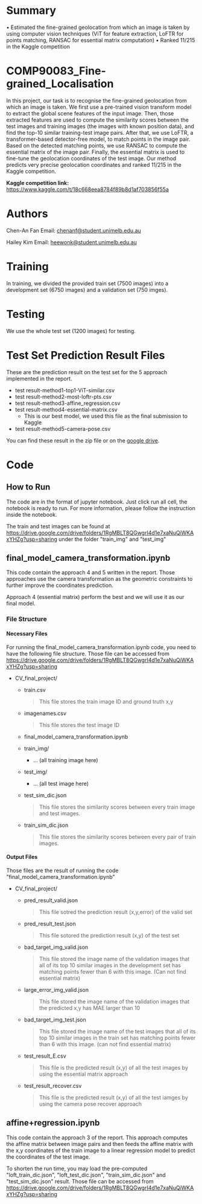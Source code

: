 # Summary
•	Estimated the fine-grained geolocation from which an image is taken by using computer vision techniques (ViT for feature extraction, LoFTR for points matching, RANSAC for essential matrix computation)
•	Ranked 11/215 in the Kaggle competition


# COMP90083_Fine-grained_Localisation

In this project, our task is to recognise the fine-grained geolocation from which an image is taken. We first use a pre-trained vision transform model to extract the global scene features of the input image. Then, those extracted features are used to compute the similarity scores between the test images and training images (the images with known position data), and find the top-10 similar training-test image pairs. After that, we use LoFTR, a transformer-based detector-free model, to match points in the image pair. Based on the detected matching points, we use RANSAC to compute the essential matrix of the image pair.  Finally, the essential matrix is used to fine-tune the geolocation coordinates of the test image. Our method predicts very precise geolocation coordinates and ranked 11/215 in the Kaggle competition.

**Kaggle competition link:** https://www.kaggle.com/t/18c668eea8784f89b8d1af703856f55a

# Authors

Chen-An Fan
Email: chenanf@student.unimelb.edu.au

Hailey Kim
Email: heewonk@student.unimelb.edu.au

# Training 

In training, we divided the provided train set (7500 images) into a development set (6750 images) and a validation set (750 imges).



# Testing

We use the whole test set (1200 images) for testing.



# Test Set Prediction Result Files

These are the prediction result on the test set for the 5 approach implemented in the report.

- test result-method1-top1-ViT-similar.csv
- test result-method2-most-loftr-pts.csv
- test result-method3-affine_regression.csv
- test result-method4-essential-matrix.csv
  - This is our best model, we used this file as the final submission to Kaggle
- test result-method5-camera-pose.csv

You can find these result in the zip file or on the [google drive](https://drive.google.com/drive/folders/1HFDP_HnPZg4OgDZ1k5pFSZb2JsdQW_l-?usp=sharing).

# Code

## How to Run

The code are in the format of jupyter notebook. Just click run all cell, the notebook is ready to run. For more information, please follow the instruction inside the notebook.

The train and test images can be found at https://drive.google.com/drive/folders/1RgMBLT8QGwgrI4d1e7xaNuQiWKAxYHZg?usp=sharing under the folder "train_img" and "test_img"



## final_model_camera_transformation.ipynb

This code contain the approach 4 and 5 written in the report. Those approaches use the camera transformation as the geometric constraints to further improve the coordinates prediction.

Approach 4 (essential matrix) perform the best and we will use it as our final model.

### File Structure

#### Necessary Files

For running the final_model_camera_transformation.ipynb code, you need to have the following file structure. Those file can be accessed from https://drive.google.com/drive/folders/1RgMBLT8QGwgrI4d1e7xaNuQiWKAxYHZg?usp=sharing



- CV_final_project/

  - train.csv

    > This file stores the train image ID and ground truth x,y

  - imagenames.csv 

    > This file stores the test image ID

  - final_model_camera_transformation.ipynb

  - train_img/

    - ... (all training image here)

  - test_img/

    - ... (all test image here)

  - test_sim_dic.json 

    > This file stores the similarity scores between every train image and test images.

  - train_sim_dic.json 

    > This file stores the similarity scores between every pair of train images.



#### Output Files

Those files are the result of running the code "final_model_camera_transformation.ipynb"

- CV_final_project/

  - pred_result_valid.json 

    > This file sotred the prediction result (x,y,error) of the valid set

  - pred_result_test.json 

    > This file sotored the prediction result (x,y) of the test set

  - bad_target_img_valid.json 

    > This file stored the image name of the validation images that all of its top 10 similar images in the development set has matching points fewer than 6 with this image. (Can not find essential matrix)

  - large_error_img_valid.json 

    > This file stored the image name of the validation images that the predicted x,y has MAE larger than 10

  - bad_target_img_test.json 

    > This file stored the image name of the test images that all of its top 10 similar images in the train set has matching points fewer than 6 with this image. (can not find essential matrix)

  - test_result_E.csv 

    > This file is the predicted result (x,y) of all the test images by using the essential matrix approach

  - test_result_recover.csv 

    > This file is the predicted result (x,y) of all the test iamges by using the camera pose recover approach



## affine+regression.ipynb

This code contain the approach 3 of the report. This approach computes the affine matrix between image pairs and then feeds the affine matrix with the x,y coordinates of the train image to a linear regression model to predict the coordinates of the test image.

To shorten the run time, you may load the pre-computed "loft_train_dic.json", "loft_test_dic.json", "train_sim_dic.json" and "test_sim_dic.json" result. Those file can be accessed from https://drive.google.com/drive/folders/1RgMBLT8QGwgrI4d1e7xaNuQiWKAxYHZg?usp=sharing

